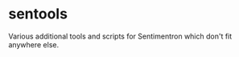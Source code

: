 sentools
========

Various additional tools and scripts for Sentimentron which don't fit anywhere else.